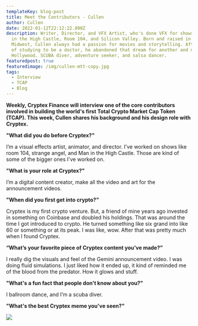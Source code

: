 ```yaml
---
templateKey: blog-post
title: Meet the Contributors - Cullen
author: Cullen
date: 2022-01-12T22:12:22.890Z
description: Writer, Director, and VFX Artist, who's done VFX for shows like Man
  in the High Castle, Room 104, and Silicon Valley. Born and raised in the
  Midwest, Cullen always had a passion for movies and storytelling. After years
  of studying to be a doctor, he abandoned that dream for another and moved to
  Hollywood. SCUBA diver, adventure seeker, and salsa dancer.
featuredpost: true
featuredimage: /img/cullen-mtt-copy.jpg
tags:
  - Interview
  - TCAP
  - Blog
---
```

**Weekly, Cryptex Finance will interview one of the core contributors involved in building the world's first Total Crypto Market Cap Token (TCAP). This week, Cullen shares his background and his design role with Cryptex.**

**"What did you do before Cryptex?"**

I’m a visual effects artist, animator, and director. I’ve worked on shows like room 104, strange angel, and Man in the High Castle. Those are kind of some of the bigger ones I've worked on.

**"What is your role at Cryptex?"**

I’m a digital content creator, make all the video and art for the announcement videos.

**"When did you first get into crypto?"**

Cryptex is my first crypto venture. But, a friend of mine years ago invested in something on Coinbase and doubled his holdings. That was around the time I got introduced to crypto. He turned something like six grand into like 60 or something or at its peak. I was like, wow. After that was pretty much when I found Cryptex.

**“What’s your favorite piece of Cryptex content you’ve made?”**

I really dig the visuals and feel of the Gemini announcement video. I was doing fluid simulations. I just liked how it ended up, it kind of reminded me of the blood from the predator. How it glows and stuff.

**"What's a fun fact that people don't know about you?"**

I ballroom dance, and I’m a scuba diver.

**"What's the best Cryptex meme you've seen?"**

![](/img/cullen-meme.png)